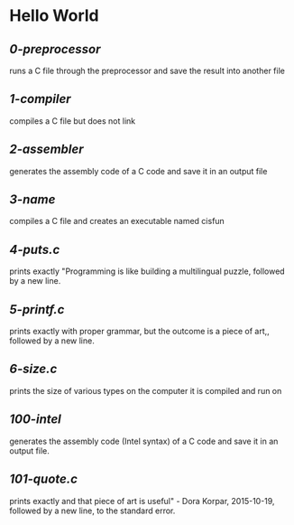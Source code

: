 # **Hello World**

## *0-preprocessor*
   runs a C file through the preprocessor and save the result into another file

## *1-compiler*
  compiles a C file but does not link

## *2-assembler*
  generates the assembly code of a C code and save it in an output file

## *3-name*
  compiles a C file and creates an executable named cisfun

## *4-puts.c*
   prints exactly "Programming is like building a multilingual puzzle, followed by a new line.

## *5-printf.c*
  prints exactly with proper grammar, but the outcome is a piece of art,, followed by a new line.

## *6-size.c*
   prints the size of various types on the computer it is compiled and run on

## *100-intel*
  generates the assembly code (Intel syntax) of a C code and save it in an output file.

## *101-quote.c*
  prints exactly and that piece of art is useful" - Dora Korpar, 2015-10-19, followed by a new line, to the standard error.
